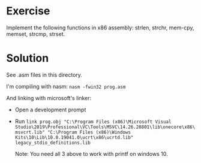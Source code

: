 # Exercise
Implement the following functions in x86 assembly: strlen, strchr, mem-cpy, memset, strcmp, strset.

# Solution
See .asm files in this directory.

I'm compiling with nasm:
`nasm -fwin32 prog.asm`

And linking with microsoft's linker:
* Open a development prompt
* Run `link prog.obj "C:\Program Files (x86)\Microsoft Visual Studio\2019\Professional\VC\Tools\MSVC\14.26.28801\lib\onecore\x86\msvcrt.lib" "C:\Program Files (x86)\Windows Kits\10\Lib\10.0.19041.0\ucrt\x86\ucrtd.lib" legacy_stdio_definitions.lib`
  
  Note: You need all 3 above to work with printf on windows 10.
  
